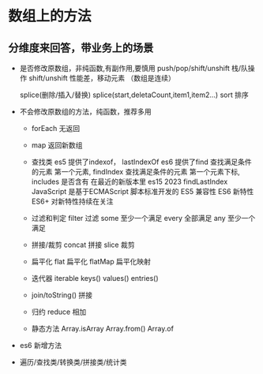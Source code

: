 # 数组上的方法

## 分维度来回答，带业务上的场景

- 是否修改原数组，非纯函数,有副作用,要慎用
    push/pop/shift/unshift 栈/队操作
    shift/unshift 性能差，移动元素 （数组是连续）
    
    splice(删除/插入/替换)
    splice(start,deletaCount,item1,item2...)
    sort 排序
- 不会修改原数组的方法，纯函数，推荐多用
    - forEach 无返回
    - map 返回新数组
    - 查找类
        es5 提供了indexof， lastIndexOf
        es6 提供了find 查找满足条件的元素 第一个元素,
        findIndex 查找满足条件的元素 第一个元素下标,
        includes 是否含有
        在最近的新版本里 es15 2023   findLastIndex
        JavaScript 是基于ECMAScript 脚本标准开发的
        ES5 兼容性
        ES6 新特性
        ES6+ 对新特性持续在关注

    - 过滤和判定
        filter 过滤
        some 至少一个满足
        every 全部满足
        any 至少一个满足
    - 拼接/裁剪
        concat 拼接
        slice 裁剪
    - 扁平化
        flat 扁平化
        flatMap 扁平化映射
    - 迭代器 iterable
    keys() values() entries()
    - join/toString() 拼接
    - 归约
        reduce 相加
    - 静态方法
        Array.isArray
        Array.from()
        Array.of



- es6 新增方法
- 遍历/查找类/转换类/拼接类/统计类